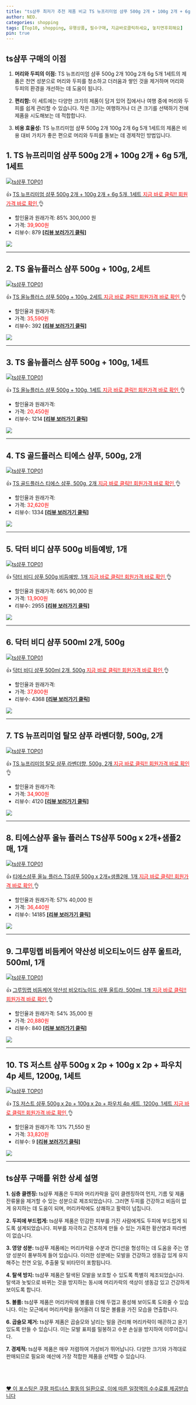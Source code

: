 ```yaml
---
title: "ts샴푸 최저가 추천 제품 비교 TS 뉴프리미엄 샴푸 500g 2개 + 100g 2개 + 6g 5개, 1세트 가격 비교 최저가장점"
author: NEO.
categories: shopping
tags: [Top10, shopping, 유행상품, 필수구매, 지금바로클릭하세요, 놓치면후회해요]
pin: true
---
```

## ts샴푸 구매의 이점
1. **머리와 두피의 이점:** TS 뉴프리미엄 샴푸 500g 2개 100g 2개 6g 5개 1세트의 제품은 천연 성분으로 머리와 두피를 청소하고 더러움과 쌓인 것을 제거하며 머리와 두피의 환경을 개선하는 데 도움이 됩니다.


2. **편리함:** 이 세트에는 다양한 크기의 제품이 담겨 있어 집에서나 여행 중에 머리와 두피를 쉽게 관리할 수 있습니다. 작은 크기는 여행하거나 더 큰 크기를 선택하기 전에 제품을 시도해보는 데 적합합니다.


3. **비용 효율성:** TS 뉴프리미엄 샴푸 500g 2개 100g 2개 6g 5개 1세트의 제품은 비용 대비 가치가 좋은 편으로 머리와 두피를 돌보는 데 경제적인 방법입니다.

   

## 1. TS 뉴프리미엄 샴푸 500g 2개 + 100g 2개 + 6g 5개, 1세트

[![ts샴푸 TOP01](https://thumbnail10.coupangcdn.com/thumbnails/remote/490x490ex/image/vendor_inventory/bc6d/41e3b6fff5f68b97df8726df527f71ad8668c31dd71957f1d5778c80705f.jpg)](https://link.coupang.com/re/AFFSDP?lptag=AF3617701&subid=GithubCoopas&pageKey=7337604544&traceid=V0-153&itemId=18851879354&vendorItemId=85927556297)


👍 [TS 뉴프리미엄 샴푸 500g 2개 + 100g 2개 + 6g 5개, 1세트 <font color=red> 지금 바로 클릭!! 회원가격 바로 확인 </font> ](https://link.coupang.com/re/AFFSDP?lptag=AF3617701&subid=GithubCoopas&pageKey=7337604544&traceid=V0-153&itemId=18851879354&vendorItemId=85927556297) 👌 


- 할인율과 원래가격: 85%  300,000   원
- 가격: <span style='color:red'>39,900원</span>
- 리뷰수: 879  [**[리뷰 보러가기 클릭]**](https://link.coupang.com/re/AFFSDP?lptag=AF3617701&subid=GithubCoopas&pageKey=7337604544&traceid=V0-153&itemId=18851879354&vendorItemId=85927556297)

[![](/discount_price.png)](https://link.coupang.com/re/AFFSDP?lptag=AF3617701&subid=GithubCoopas&pageKey=7337604544&traceid=V0-153&itemId=18851879354&vendorItemId=85927556297)

---


   

## 2. TS 올뉴플러스 샴푸 500g + 100g, 2세트

[![ts샴푸 TOP01](https://thumbnail8.coupangcdn.com/thumbnails/remote/490x490ex/image/retail/images/3579323253622882-6a01b1e9-b587-40b6-80b6-baca7ded24aa.png)](https://link.coupang.com/re/AFFSDP?lptag=AF3617701&subid=GithubCoopas&pageKey=7619553428&traceid=V0-153&itemId=20198235977&vendorItemId=85296875666)


👍 [TS 올뉴플러스 샴푸 500g + 100g, 2세트 <font color=red> 지금 바로 클릭!! 회원가격 바로 확인 </font> ](https://link.coupang.com/re/AFFSDP?lptag=AF3617701&subid=GithubCoopas&pageKey=7619553428&traceid=V0-153&itemId=20198235977&vendorItemId=85296875666) 👌 


- 할인율과 원래가격: 
- 가격: <span style='color:red'>35,590원</span>
- 리뷰수: 392  [**[리뷰 보러가기 클릭]**](https://link.coupang.com/re/AFFSDP?lptag=AF3617701&subid=GithubCoopas&pageKey=7619553428&traceid=V0-153&itemId=20198235977&vendorItemId=85296875666)

[![](/discount_price.png)](https://link.coupang.com/re/AFFSDP?lptag=AF3617701&subid=GithubCoopas&pageKey=7619553428&traceid=V0-153&itemId=20198235977&vendorItemId=85296875666)

---


   

## 3. TS 올뉴플러스 샴푸 500g + 100g, 1세트

[![ts샴푸 TOP01](https://thumbnail9.coupangcdn.com/thumbnails/remote/490x490ex/image/retail/images/1757803645115671-f78c93fb-88e3-4231-8cfc-a2d2e1d7f69d.jpg)](https://link.coupang.com/re/AFFSDP?lptag=AF3617701&subid=GithubCoopas&pageKey=7619553428&traceid=V0-153&itemId=20198218320&vendorItemId=70358475686)


👍 [TS 올뉴플러스 샴푸 500g + 100g, 1세트 <font color=red> 지금 바로 클릭!! 회원가격 바로 확인 </font> ](https://link.coupang.com/re/AFFSDP?lptag=AF3617701&subid=GithubCoopas&pageKey=7619553428&traceid=V0-153&itemId=20198218320&vendorItemId=70358475686) 👌 


- 할인율과 원래가격: 
- 가격: <span style='color:red'>20,450원</span>
- 리뷰수: 1214  [**[리뷰 보러가기 클릭]**](https://link.coupang.com/re/AFFSDP?lptag=AF3617701&subid=GithubCoopas&pageKey=7619553428&traceid=V0-153&itemId=20198218320&vendorItemId=70358475686)

[![](/discount_price.png)](https://link.coupang.com/re/AFFSDP?lptag=AF3617701&subid=GithubCoopas&pageKey=7619553428&traceid=V0-153&itemId=20198218320&vendorItemId=70358475686)

---


   

## 4. TS 골드플러스 티에스 샴푸, 500g, 2개

[![ts샴푸 TOP01](https://thumbnail8.coupangcdn.com/thumbnails/remote/490x490ex/image/vendor_inventory/7fca/4781720259b7e384eecf43b75c30fced004db26e219566f27816b85730f7.jpg)](https://link.coupang.com/re/AFFSDP?lptag=AF3617701&subid=GithubCoopas&pageKey=7122286149&traceid=V0-153&itemId=8056743069&vendorItemId=75539051384)


👍 [TS 골드플러스 티에스 샴푸, 500g, 2개 <font color=red> 지금 바로 클릭!! 회원가격 바로 확인 </font> ](https://link.coupang.com/re/AFFSDP?lptag=AF3617701&subid=GithubCoopas&pageKey=7122286149&traceid=V0-153&itemId=8056743069&vendorItemId=75539051384) 👌 


- 할인율과 원래가격: 
- 가격: <span style='color:red'>32,620원</span>
- 리뷰수: 1334  [**[리뷰 보러가기 클릭]**](https://link.coupang.com/re/AFFSDP?lptag=AF3617701&subid=GithubCoopas&pageKey=7122286149&traceid=V0-153&itemId=8056743069&vendorItemId=75539051384)

[![](/discount_price.png)](https://link.coupang.com/re/AFFSDP?lptag=AF3617701&subid=GithubCoopas&pageKey=7122286149&traceid=V0-153&itemId=8056743069&vendorItemId=75539051384)

---


   

## 5. 닥터 비디 샴푸 500g 비듬예방, 1개

[![ts샴푸 TOP01](https://thumbnail10.coupangcdn.com/thumbnails/remote/490x490ex/image/vendor_inventory/8fc5/38103bb60a8a10739dce1b440b40a3e82393296bbb7e7c45b04b4e277935.jpg)](https://link.coupang.com/re/AFFSDP?lptag=AF3617701&subid=GithubCoopas&pageKey=7240771198&traceid=V0-153&itemId=18396914072&vendorItemId=85539834644)


👍 [닥터 비디 샴푸 500g 비듬예방, 1개 <font color=red> 지금 바로 클릭!! 회원가격 바로 확인 </font> ](https://link.coupang.com/re/AFFSDP?lptag=AF3617701&subid=GithubCoopas&pageKey=7240771198&traceid=V0-153&itemId=18396914072&vendorItemId=85539834644) 👌 


- 할인율과 원래가격: 66%  90,000   원
- 가격: <span style='color:red'>13,900원</span>
- 리뷰수: 2955  [**[리뷰 보러가기 클릭]**](https://link.coupang.com/re/AFFSDP?lptag=AF3617701&subid=GithubCoopas&pageKey=7240771198&traceid=V0-153&itemId=18396914072&vendorItemId=85539834644)

[![](/discount_price.png)](https://link.coupang.com/re/AFFSDP?lptag=AF3617701&subid=GithubCoopas&pageKey=7240771198&traceid=V0-153&itemId=18396914072&vendorItemId=85539834644)

---


   

## 6. 닥터 비디 샴푸 500ml 2개, 500g

[![ts샴푸 TOP01](https://thumbnail9.coupangcdn.com/thumbnails/remote/490x490ex/image/vendor_inventory/ffbc/c0ed77776e0645510baee82406f80993e06e592b7782512ca036aca8d461.jpg)](https://link.coupang.com/re/AFFSDP?lptag=AF3617701&subid=GithubCoopas&pageKey=7240771959&traceid=V0-153&itemId=18396917616&vendorItemId=85539837215)


👍 [닥터 비디 샴푸 500ml 2개, 500g <font color=red> 지금 바로 클릭!! 회원가격 바로 확인 </font> ](https://link.coupang.com/re/AFFSDP?lptag=AF3617701&subid=GithubCoopas&pageKey=7240771959&traceid=V0-153&itemId=18396917616&vendorItemId=85539837215) 👌 


- 할인율과 원래가격: 
- 가격: <span style='color:red'>37,800원</span>
- 리뷰수: 4368  [**[리뷰 보러가기 클릭]**](https://link.coupang.com/re/AFFSDP?lptag=AF3617701&subid=GithubCoopas&pageKey=7240771959&traceid=V0-153&itemId=18396917616&vendorItemId=85539837215)

[![](/discount_price.png)](https://link.coupang.com/re/AFFSDP?lptag=AF3617701&subid=GithubCoopas&pageKey=7240771959&traceid=V0-153&itemId=18396917616&vendorItemId=85539837215)

---


   

## 7. TS 뉴프리미엄 탈모 샴푸 라벤더향, 500g, 2개

[![ts샴푸 TOP01](https://thumbnail7.coupangcdn.com/thumbnails/remote/490x490ex/image/vendor_inventory/4b87/90b1f69f0b51394ea0f1f6336734542d9105d0994f04ac5407704dd8f170.jpg)](https://link.coupang.com/re/AFFSDP?lptag=AF3617701&subid=GithubCoopas&pageKey=6590298130&traceid=V0-153&itemId=17489242919&vendorItemId=87791808081)


👍 [TS 뉴프리미엄 탈모 샴푸 라벤더향, 500g, 2개 <font color=red> 지금 바로 클릭!! 회원가격 바로 확인 </font> ](https://link.coupang.com/re/AFFSDP?lptag=AF3617701&subid=GithubCoopas&pageKey=6590298130&traceid=V0-153&itemId=17489242919&vendorItemId=87791808081) 👌 


- 할인율과 원래가격: 
- 가격: <span style='color:red'>34,900원</span>
- 리뷰수: 4120  [**[리뷰 보러가기 클릭]**](https://link.coupang.com/re/AFFSDP?lptag=AF3617701&subid=GithubCoopas&pageKey=6590298130&traceid=V0-153&itemId=17489242919&vendorItemId=87791808081)

[![](/discount_price.png)](https://link.coupang.com/re/AFFSDP?lptag=AF3617701&subid=GithubCoopas&pageKey=6590298130&traceid=V0-153&itemId=17489242919&vendorItemId=87791808081)

---


   

## 8. 티에스샴푸 올뉴 플러스 TS샴푸 500g x 2개+샘플2매, 1개

[![ts샴푸 TOP01](https://thumbnail6.coupangcdn.com/thumbnails/remote/490x490ex/image/vendor_inventory/images/2018/11/24/15/2/0ea8a980-84c3-48b5-bcfe-f0a878e0a730.jpg)](https://link.coupang.com/re/AFFSDP?lptag=AF3617701&subid=GithubCoopas&pageKey=194188523&traceid=V0-153&itemId=556726826&vendorItemId=70108395413)


👍 [티에스샴푸 올뉴 플러스 TS샴푸 500g x 2개+샘플2매, 1개 <font color=red> 지금 바로 클릭!! 회원가격 바로 확인 </font> ](https://link.coupang.com/re/AFFSDP?lptag=AF3617701&subid=GithubCoopas&pageKey=194188523&traceid=V0-153&itemId=556726826&vendorItemId=70108395413) 👌 


- 할인율과 원래가격: 57%  40,000   원
- 가격: <span style='color:red'>36,440원</span>
- 리뷰수: 14185  [**[리뷰 보러가기 클릭]**](https://link.coupang.com/re/AFFSDP?lptag=AF3617701&subid=GithubCoopas&pageKey=194188523&traceid=V0-153&itemId=556726826&vendorItemId=70108395413)

[![](/discount_price.png)](https://link.coupang.com/re/AFFSDP?lptag=AF3617701&subid=GithubCoopas&pageKey=194188523&traceid=V0-153&itemId=556726826&vendorItemId=70108395413)

---


   

## 9. 그루밍랩 비듬케어 약산성 비오티노이드 샴푸 울트라, 500ml, 1개

[![ts샴푸 TOP01](https://thumbnail10.coupangcdn.com/thumbnails/remote/490x490ex/image/retail/images/4947151206058961-402f6704-acbc-4d89-8325-431766414fa3.jpg)](https://link.coupang.com/re/AFFSDP?lptag=AF3617701&subid=GithubCoopas&pageKey=6559268097&traceid=V0-153&itemId=14676887893&vendorItemId=84099565254)


👍 [그루밍랩 비듬케어 약산성 비오티노이드 샴푸 울트라, 500ml, 1개 <font color=red> 지금 바로 클릭!! 회원가격 바로 확인 </font> ](https://link.coupang.com/re/AFFSDP?lptag=AF3617701&subid=GithubCoopas&pageKey=6559268097&traceid=V0-153&itemId=14676887893&vendorItemId=84099565254) 👌 


- 할인율과 원래가격: 54%  35,000   원
- 가격: <span style='color:red'>20,880원</span>
- 리뷰수: 840  [**[리뷰 보러가기 클릭]**](https://link.coupang.com/re/AFFSDP?lptag=AF3617701&subid=GithubCoopas&pageKey=6559268097&traceid=V0-153&itemId=14676887893&vendorItemId=84099565254)

[![](/discount_price.png)](https://link.coupang.com/re/AFFSDP?lptag=AF3617701&subid=GithubCoopas&pageKey=6559268097&traceid=V0-153&itemId=14676887893&vendorItemId=84099565254)

---


   

## 10. TS 저스트 샴푸 500g x 2p + 100g x 2p + 파우치 4p 세트, 1200g, 1세트

[![ts샴푸 TOP01](https://thumbnail7.coupangcdn.com/thumbnails/remote/490x490ex/image/vendor_inventory/69f0/bceac2003b996fe4c717b27a8b62d61a94ba881d2027dc85e5dc0f5bbe8a.png)](https://link.coupang.com/re/AFFSDP?lptag=AF3617701&subid=GithubCoopas&pageKey=6658994555&traceid=V0-153&itemId=15280673813&vendorItemId=86750487098)


👍 [TS 저스트 샴푸 500g x 2p + 100g x 2p + 파우치 4p 세트, 1200g, 1세트 <font color=red> 지금 바로 클릭!! 회원가격 바로 확인 </font> ](https://link.coupang.com/re/AFFSDP?lptag=AF3617701&subid=GithubCoopas&pageKey=6658994555&traceid=V0-153&itemId=15280673813&vendorItemId=86750487098) 👌 


- 할인율과 원래가격: 13%  71,550   원
- 가격: <span style='color:red'>33,820원</span>
- 리뷰수: 9  [**[리뷰 보러가기 클릭]**](https://link.coupang.com/re/AFFSDP?lptag=AF3617701&subid=GithubCoopas&pageKey=6658994555&traceid=V0-153&itemId=15280673813&vendorItemId=86750487098)

[![](/discount_price.png)](https://link.coupang.com/re/AFFSDP?lptag=AF3617701&subid=GithubCoopas&pageKey=6658994555&traceid=V0-153&itemId=15280673813&vendorItemId=86750487098)

---
## ts샴푸 구매를 위한 상세 설명
**1. 심층 클렌징:** ts샴푸 제품은 두피와 머리카락을 깊이 클렌징하여 먼지, 기름 및 제품 잔류물을 제거할 수 있는 성분으로 제조되었습니다. 그러면 두피를 건강하고 비듬이 없게 유지하는 데 도움이 되며, 머리카락에도 상쾌하고 활력이 넘칩니다.

**2. 두피에 부드럽게:** ts샴푸 제품은 민감한 피부를 가진 사람에게도 두피에 부드럽게 되도록 설계되었습니다. 피부를 자극하고 건조하게 만들 수 있는 가혹한 황산염과 파라벤이 없습니다.

**3. 영양 성분:** ts샴푸 제품에는 머리카락을 수분과 컨디션을 형성하는 데 도움을 주는 영양 성분이 풍부하게 들어 있습니다. 이러한 성분에는 모발을 건강하고 생동감 있게 유지해주는 천연 오일, 추출물 및 비타민이 포함됩니다.

**4. 탈색 방지:** ts샴푸 제품은 탈색된 모발을 보호할 수 있도록 특별히 제조되었습니다. 탈색과 놋빛으로 바뀌는 것을 방지하는 동시에 머리카락의 색상이 생동감 있고 건강하게 보이도록 합니다.

**5. 볼륨:** ts샴푸 제품은 머리카락에 볼륨을 더해 두껍고 풍성해 보이도록 도와줄 수 있습니다. 이는 모근에서 머리카락을 들어올려 더 많은 볼륨을 가진 모습을 연출합니다.

**6. 곱슬모 제거:** ts샴푸 제품은 곱슬모와 날리는 털을 관리해 머리카락이 매끈하고 윤기 있도록 만들 수 있습니다. 이는 모발 표피를 밀봉하고 수분 손실을 방지하여 이루어집니다.

**7. 경제적:** ts샴푸 제품은 매우 저렴하여 가성비가 뛰어납니다. 다양한 크기와 가격대로 판매되므로 필요와 예산에 가장 적합한 제품을 선택할 수 있습니다.<br><br><br><br><br> [ ❤  이 포스팅은 쿠팡 파트너스 활동의 일환으로, 이에 따른 일정액의 수수료를 제공받습니다](https://link.coupang.com/a/bcEFyh)